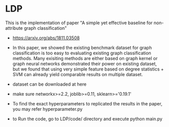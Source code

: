 # LDP
This is the implementation of paper "A simple yet effective baseline for non-attribute graph classification"

- https://arxiv.org/abs/1811.03508
- In this paper, we showed the existing benchmark dataset for graph classification is too easy to evaluating existing graph classification methods. Many exisiting methods are either based on graph kernel or graph neural networks demonstrated their power on existing dataset, but we found that using very simple feature based on degree statistics + SVM can already yield comparable results on multiple dataset.
- dataset can be downloaded at here


- make sure networkx>=2.2, joblib>=0.11, sklearn>='0.19.1'
- To find the exact hyperparameters to replicated the results in the paper, you may refer hyperparameter.py
- to Run the code, go to LDP/code/ directory and execute python main.py


